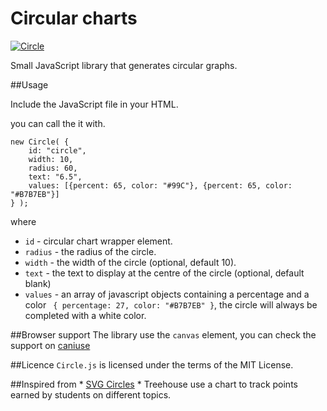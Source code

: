 # Circular charts

[![Circle](http://younesrafie.com/images/circle.png)](http://younesrafie.com)

Small JavaScript library that generates circular graphs.

##Usage

Include the JavaScript file in your HTML.

you can call the it with.

```
new Circle( {
    id: "circle",
    width: 10,
    radius: 60,
    text: "6.5",
    values: [{percent: 65, color: "#99C"}, {percent: 65, color: "#B7B7EB"}]
} );
```

where

* `id` - circular chart wrapper element.
* `radius` - the radius of the circle.
* `width` - the width of the circle (optional, default 10).
* `text` - the text to display at the centre of the circle (optional, default blank)
* `values` - an array of javascript objects containing a percentage and a color ``` { percentage: 27, color: "#B7B7EB" }```, the circle will always be completed with a white color.

##Browser support
    The library use the ```canvas``` element, you can check the support on [caniuse](http://caniuse.com/#search=canvas)

##Licence
    ```Circle.js``` is licensed under the terms of the MIT License.

##Inspired from
    * [SVG Circles](https://github.com/lugolabs/circles)
    * Treehouse use a chart to track points earned by students on different topics.

